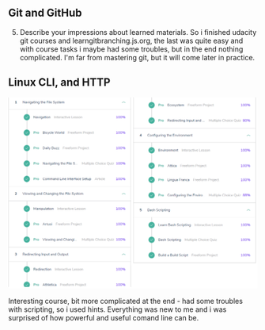 ## Git and GitHub

5. Describe your impressions about learned materials.
	So i finished udacity git courses and learngitbranching.js.org, the last was quite easy and with course tasks i maybe had some troubles, but in the end nothing complicated.
	I'm far from mastering git, but it will come later in practice.

## Linux CLI, and HTTP

![Linux CLI course](task_linux_cli\cli_done.png)

Interesting course, bit more complicated at the end - had some troubles with scripting, so i used hints. Everything was new to me and i was surprised of how powerful and useful comand line can be.